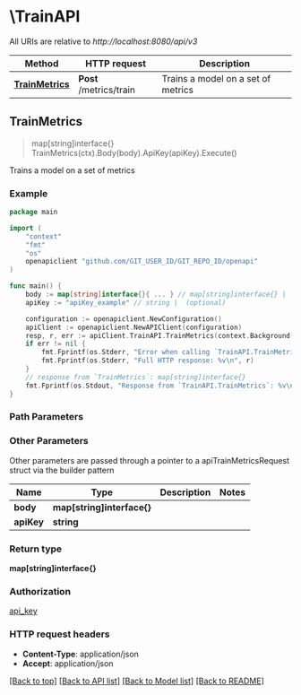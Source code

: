 # \TrainAPI

All URIs are relative to *http://localhost:8080/api/v3*

Method | HTTP request | Description
------------- | ------------- | -------------
[**TrainMetrics**](TrainAPI.md#TrainMetrics) | **Post** /metrics/train | Trains a model on a set of metrics



## TrainMetrics

> map[string]interface{} TrainMetrics(ctx).Body(body).ApiKey(apiKey).Execute()

Trains a model on a set of metrics



### Example

```go
package main

import (
	"context"
	"fmt"
	"os"
	openapiclient "github.com/GIT_USER_ID/GIT_REPO_ID/openapi"
)

func main() {
	body := map[string]interface{}{ ... } // map[string]interface{} | 
	apiKey := "apiKey_example" // string |  (optional)

	configuration := openapiclient.NewConfiguration()
	apiClient := openapiclient.NewAPIClient(configuration)
	resp, r, err := apiClient.TrainAPI.TrainMetrics(context.Background()).Body(body).ApiKey(apiKey).Execute()
	if err != nil {
		fmt.Fprintf(os.Stderr, "Error when calling `TrainAPI.TrainMetrics``: %v\n", err)
		fmt.Fprintf(os.Stderr, "Full HTTP response: %v\n", r)
	}
	// response from `TrainMetrics`: map[string]interface{}
	fmt.Fprintf(os.Stdout, "Response from `TrainAPI.TrainMetrics`: %v\n", resp)
}
```

### Path Parameters



### Other Parameters

Other parameters are passed through a pointer to a apiTrainMetricsRequest struct via the builder pattern


Name | Type | Description  | Notes
------------- | ------------- | ------------- | -------------
 **body** | **map[string]interface{}** |  | 
 **apiKey** | **string** |  | 

### Return type

**map[string]interface{}**

### Authorization

[api_key](../README.md#api_key)

### HTTP request headers

- **Content-Type**: application/json
- **Accept**: application/json

[[Back to top]](#) [[Back to API list]](../README.md#documentation-for-api-endpoints)
[[Back to Model list]](../README.md#documentation-for-models)
[[Back to README]](../README.md)

